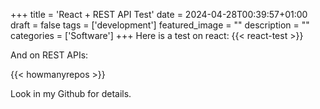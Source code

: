 +++
title = 'React + REST API Test'
date = 2024-04-28T00:39:57+01:00
draft = false
tags = ['development']
featured_image = ""
description = ""
categories = ['Software']
+++
Here is a test on react:
{{< react-test >}}

And on REST APIs:

{{< howmanyrepos >}}

Look in my Github for details.
